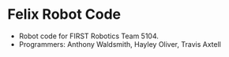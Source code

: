 Felix Robot Code
=======
+ Robot code for FIRST Robotics Team 5104.
+ Programmers: Anthony Waldsmith, Hayley Oliver, Travis Axtell
